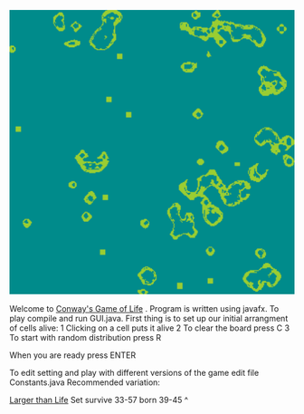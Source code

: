 ![GitHub Logo](/photo.png)

Welcome to [Conway's Game of Life](https://en.wikipedia.org/wiki/Conway%27s_Game_of_Life)
. Program is written using javafx. To play compile and run GUI.java. 
First thing is to set up our initial arrangment of cells alive:
 1 Clicking on a cell puts it alive
 2 To clear the board press C
 3 To start with random distribution press R

 When you are ready press ENTER

 To edit setting and play with different versions of the game edit file Constants.java
 Recommended variation:
 
 [Larger than Life](https://conwaylife.com/wiki/Larger_than_Life) 
 Set survive 33-57 born 39-45 ^
 
 

